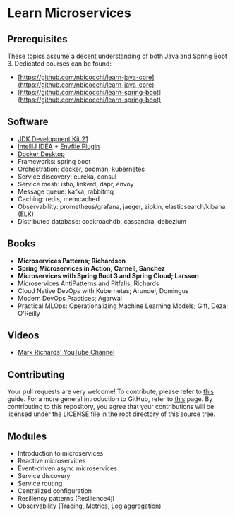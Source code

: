 # Learn Microservices

## Prerequisites
These topics assume a decent understanding of both Java and Spring Boot 3. Dedicated courses can be found:
* [https://github.com/nbicocchi/learn-java-core](https://github.com/nbicocchi/learn-java-core)
* [https://github.com/nbicocchi/learn-spring-boot](https://github.com/nbicocchi/learn-spring-boot)

## Software
* [JDK Development Kit 21](https://www.oracle.com/it/java/technologies/downloads/)
* [IntelliJ IDEA](https://www.jetbrains.com/idea/) + [Envfile Plugin](https://plugins.jetbrains.com/plugin/7861-envfile)
* [Docker Desktop](https://www.docker.com/products/docker-desktop/)
* Frameworks: spring boot
* Orchestration: docker, podman, kubernetes
* Service discovery: eureka, consul
* Service mesh: istio, linkerd, dapr, envoy
* Message queue: kafka, rabbitmq
* Caching: redis, memcached 
* Observability: prometheus/grafana, jaeger, zipkin, elasticsearch/kibana (ELK)
* Distributed database: cockroachdb, cassandra, debezium

## Books
* **Microservices Patterns; Richardson**
* **Spring Microservices in Action; Carnell, Sánchez**
* **Microservices with Spring Boot 3 and Spring Cloud; Larsson**
* Microservices AntiPatterns and Pitfalls; Richards
* Cloud Native DevOps with Kubernetes; Arundel, Domingus
* Modern DevOps Practices; Agarwal
* Practical MLOps: Operationalizing Machine Learning Models; Gift, Deza; O'Reilly

## Videos
* [Mark Richards' YouTube Channel](https://www.youtube.com/@markrichards5014/videos)

## Contributing
Your pull requests are very welcome! To contribute, please refer to [this](https://docs.github.com/en/pull-requests/collaborating-with-pull-requests/proposing-changes-to-your-work-with-pull-requests/creating-a-pull-request) guide. For a more general introduction to GitHub, refer to [this](https://github.com/skills/) page. By contributing to this repository, you agree that your contributions will be licensed under the LICENSE file in the root directory of this source tree.

## Modules
* Introduction to microservices
* Reactive microservices
* Event-driven async microservices
* Service discovery
* Service routing
* Centralized configuration
* Resiliency patterns (Resilience4j)
* Observability (Tracing, Metrics, Log aggregation)
